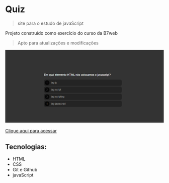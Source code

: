 # Quiz
> site para o estudo de javaScript 

Projeto construído como exercício do curso da B7web
> Apto para atualizações e modificações 

![Preview](./.github/Preview.png)

[Clique aqui para acessar](https://rafael-damasceno.github.io/Quiz/)

## Tecnologias:

- HTML
- CSS
- Git e Github
- javaScript
